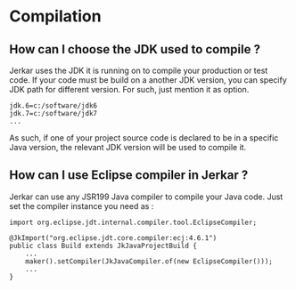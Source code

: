 # Compilation

## How can I choose the JDK used to compile ?

Jerkar uses the JDK it is running on to compile your production or test code. 
If your code must be build on a another JDK version, you can specify JDK path for different version. For such, just mention it as option.

```
jdk.6=c:/software/jdk6
jdk.7=c:/software/jdk7
...
```

As such, if one of your project source code is declared to be in a specific Java version, the relevant JDK version will be used to compile it.

## How can I use Eclipse compiler in Jerkar ?

Jerkar can use any JSR199 Java compiler to compile your Java code. Just set the compiler instance you need as :

```
import org.eclipse.jdt.internal.compiler.tool.EclipseCompiler;

@JkImport("org.eclipse.jdt.core.compiler:ecj:4.6.1")
public class Build extends JkJavaProjectBuild {
    ...
    maker().setCompiler(JkJavaCompiler.of(new EclipseCompiler()));
    ...
}
```




